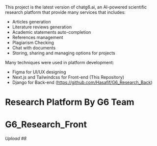 This project is the latest version of chatg6.ai, an AI-powered scientific research platform that provide many services that includes:

- Articles generation
- Literature reviews generation
- Academic statements auto-completion
- References management
- Plagiarism Checking
- Chat with documents
- Storing, sharing and managing options for projects

Many techniques were used in platform development:

- Figma for UI/UX designing
- Next.js and Tailwindcss for Front-end (This Repository)
- Django for Back-end (https://github.com/Hasafif/G6_Research_Back)

# Research Platform By G6 Team

# G6_Research_Front

<h6>Upload #8</h6>
